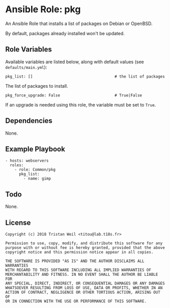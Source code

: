 # Ansible Role: pkg

An Ansible Role that installs a list of packages on Debian or OpenBSD.

By default, packages already installed won't be updated.

## Role Variables

Available variables are listed below, along with default values (see `defaults/main.yml`):

    pkg_list: []                                    # the list of packages
    
The list of packages to install.
    
    pkg_force_upgrade: False                        # True|False
    
If an upgrade is needed using this role, the variable must be set to `True`.

## Dependencies

None.

## Example Playbook

    - hosts: webservers
      roles:
        - role: Common/pkg
          pkg_list:
            - name: gimp

## Todo

None.

## License

```
Copyright (c) 2018 Tristan Weil <titou@lab.t18s.fr>

Permission to use, copy, modify, and distribute this software for any
purpose with or without fee is hereby granted, provided that the above
copyright notice and this permission notice appear in all copies.

THE SOFTWARE IS PROVIDED "AS IS" AND THE AUTHOR DISCLAIMS ALL WARRANTIES
WITH REGARD TO THIS SOFTWARE INCLUDING ALL IMPLIED WARRANTIES OF
MERCHANTABILITY AND FITNESS. IN NO EVENT SHALL THE AUTHOR BE LIABLE FOR
ANY SPECIAL, DIRECT, INDIRECT, OR CONSEQUENTIAL DAMAGES OR ANY DAMAGES
WHATSOEVER RESULTING FROM LOSS OF USE, DATA OR PROFITS, WHETHER IN AN
ACTION OF CONTRACT, NEGLIGENCE OR OTHER TORTIOUS ACTION, ARISING OUT OF
OR IN CONNECTION WITH THE USE OR PERFORMANCE OF THIS SOFTWARE.
```
